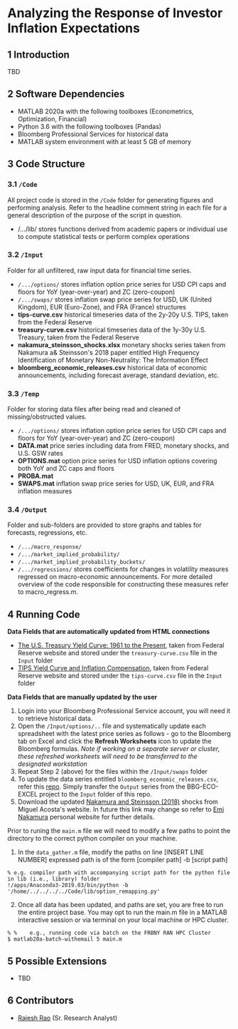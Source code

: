 # Analyzing the Response of Investor Inflation Expectations

## 1	Introduction
TBD

## 2	Software Dependencies
*	MATLAB 2020a with the following toolboxes (Econometrics, Optimization, Financial)
*	Python 3.6 with the following toolboxes (Pandas)
*	Bloomberg Professional Services for historical data
*	MATLAB system environment with at least 5 GB of memory

## 3	Code Structure

### 3.1 	`/Code` 

All project code is stored in the `/Code` folder for generating figures and performing analysis. Refer to the headline comment string in each file for a general description of the purpose of the script in question.

* /.../lib/ stores functions derived from academic papers or individual use to compute statistical tests or perform complex operations

### 3.2 	`/Input`

Folder for all unfiltered, raw input data for financial time series.

* `/.../options/` stores inflation option price series for USD CPI caps and floors for YoY (year-over-year) and ZC (zero-coupon)
* `/.../swaps/`  stores inflation swap price series for USD, UK (United Kingdom), EUR (Euro-Zone), and FRA (France) structures
* **tips-curve.csv** historical timeseries data of the 2y-20y U.S. TIPS, taken from the Federal Reserve
* **treasury-curve.csv** historical timeseries data of the 1y-30y U.S. Treasury, taken from the Federal Reserve
* **nakamura_steinsson_shocks.xlsx** monetary shocks series taken from Nakamura a& Steinsson's 2018 paper entitled High Frequency Identification of Monetary Non-Neutrality: The Information Effect 
* **bloomberg_economic_releases.csv** historical data of economic announcements, including forecast average, standard deviation, etc.

### 3.3 	`/Temp`

Folder for storing data files after being read and cleaned of missing/obstructed values.

* `/.../options/` stores inflation option price series for USD CPI caps and floors for YoY (year-over-year) and ZC (zero-coupon)
* **DATA.mat** price series including data from FRED, monetary shocks, and U.S. GSW rates
* **OPTIONS.mat** option price series for USD inflation options covering both YoY and ZC caps and floors  
* **PROBA.mat** 
* **SWAPS.mat** inflation swap price series for USD, UK, EUR, and FRA inflation measures 

### 3.4 	`/Output`

Folder and sub-folders are provided to store graphs and tables for forecasts, regressions, etc.

* `/.../macro_response/`
* `/.../market_implied_probability/`
* `/.../market_implied_probability_buckets/`
* `/.../regressions/` stores coefficients for changes in volatility measures regressed on macro-economic announcements. For more detailed overview of the code responsible for constructing these measures refer to macro_regress.m.

## 4	Running Code

**Data Fields that are automatically updated from HTML connections**

* [The U.S. Treasury Yield Curve: 1961 to the Present](https://www.federalreserve.gov/pubs/feds/2006/200628/200628abs.html), taken from Federal Reserve website and stored under the `treasury-curve.csv` file in the `Input` folder
* [TIPS Yield Curve and Inflation Compensation](https://www.federalreserve.gov/data/tips-yield-curve-and-inflation-compensation.htm), taken from Federal Reserve website and stored under the `tips-curve.csv` file in the `Input` folder

**Data Fields that are manually updated by the user**

1. Login into your Bloomberg Professional Service account, you will need it to retrieve historical data. 
2. Open the `/Input/options/..` file and systematically update each spreadsheet with the latest price series as follows - go to the Bloomberg tab on Excel and click the **Refresh Worksheets** icon to update the Bloomberg formulas. *Note if working on a separate server or cluster, these refreshed worksheets will need to be transferred to the designated workstation*
3. Repeat Step 2 (above) for the files within the `/Input/swaps` folder
4. To update the data series entitled `bloomberg_economic_releases.csv`, refer this [repo](https://github.com/raj-rao-rr/BBG-ECO-EXCEL). Simply transfer the `Output` series from the BBG-ECO-EXCEL project to the `Input` folder of this repo. 
5. Download the updated [Nakamura and Steinsson (2018)](http://www.columbia.edu/~jma2241/replication/NS.xlsx) shocks from Miguel Acosta's website. In future this link may change so refer to [Emi Nakamura](https://eml.berkeley.edu/~enakamura/papers.html) personal website for further details. 

Prior to runing the `main.m` file we will need to modify a few paths to point the directory to the correct python compiler on your machine. 

1. In the `data_gather.m` file, modify the paths on line [INSERT LINE NUMBER] expressed path is of the form [compiler path] -b [script path]
```
% e.g. compiler path with accompanying script path for the python file in lib (i.e., library) folder
!/apps/Anaconda3-2019.03/bin/python -b '/home/../../../../Code/lib/option_remapping.py'
```

2. Once all data has been updated, and paths are set, you are free to run the entire project base. You may opt to run the main.m file in a MATLAB interactive session or via terminal on your local machine or HPC cluster.
```
% %    e.g., running code via batch on the FRBNY RAN HPC Cluster
$ matlab20a-batch-withemail 5 main.m 
```

## 5	Possible Extensions

* TBD

## 6	Contributors
* [Rajesh Rao](https://github.com/raj-rao-rr) (Sr. Research Analyst)
